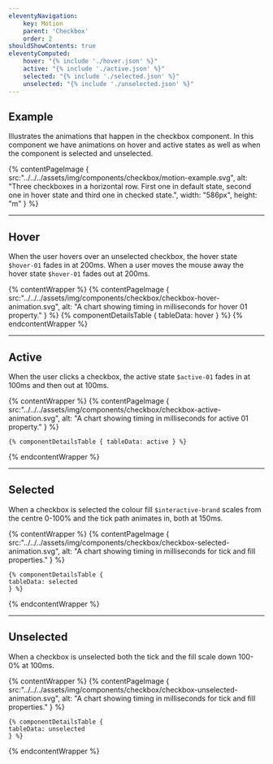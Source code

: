 ```yaml
---
eleventyNavigation:
    key: Motion
    parent: 'Checkbox'
    order: 2
shouldShowContents: true
eleventyComputed:
    hover: "{% include './hover.json' %}"
    active: "{% include './active.json' %}"
    selected: "{% include './selected.json' %}"
    unselected: "{% include './unselected.json' %}"
---
```


## Example

Illustrates the animations that happen in the checkbox component. In this component we have animations on hover and active states as well as when the component is selected and unselected.

{% contentPageImage {
    src:"../../../assets/img/components/checkbox/motion-example.svg",
    alt: "Three checkboxes in a horizontal row. First one in default state, second one in hover state and third one in checked state.",
    width: "586px",
    height: "m"
} %}

---

## Hover

When the user hovers over an unselected checkbox, the hover state `$hover-01` fades in at 200ms. When a user moves the mouse away the hover state `$hover-01` fades out at 200ms.

{% contentWrapper %}
    {% contentPageImage {
        src:"../../../assets/img/components/checkbox/checkbox-hover-animation.svg",
        alt: "A chart showing timing in milliseconds for hover 01 property."
    } %}
    {% componentDetailsTable { tableData: hover } %}
{% endcontentWrapper %}

---

## Active

When the user clicks a checkbox, the active state `$active-01` fades in at 100ms and then out at 100ms.

{% contentWrapper %}
    {% contentPageImage {
        src:"../../../assets/img/components/checkbox/checkbox-active-animation.svg",
        alt: "A chart showing timing in milliseconds for active 01 property."
    } %}

    {% componentDetailsTable { tableData: active } %}
{% endcontentWrapper %}

---

## Selected

When a checkbox is selected the colour fill `$interactive-brand` scales from the centre 0-100% and the tick path animates in, both at 150ms.

{% contentWrapper %}
    {% contentPageImage {
        src:"../../../assets/img/components/checkbox/checkbox-selected-animation.svg",
        alt: "A chart showing timing in milliseconds for tick and fill properties."
    } %}

    {% componentDetailsTable {
    tableData: selected
    } %}
{% endcontentWrapper %}

---

## Unselected

When a checkbox is unselected both the tick and the fill scale down 100-0% at 100ms.

{% contentWrapper %}
    {% contentPageImage {
        src:"../../../assets/img/components/checkbox/checkbox-unselected-animation.svg",
        alt: "A chart showing timing in milliseconds for tick and fill properties."
    } %}

    {% componentDetailsTable {
    tableData: unselected
    } %}
{% endcontentWrapper %}
